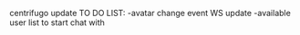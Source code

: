 centrifugo update
TO DO LIST:
-avatar change event WS update
-available user list to start chat with

